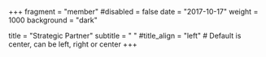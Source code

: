 +++
fragment = "member"
#disabled = false
date = "2017-10-17"
weight = 1000
background = "dark"

title = "Strategic Partner"
subtitle = "&nbsp;"
#title_align = "left" # Default is center, can be left, right or center
+++


